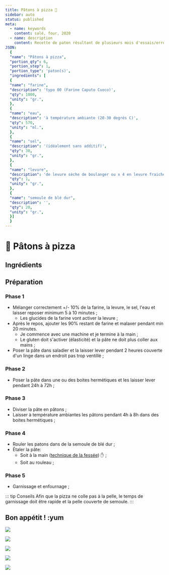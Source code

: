 ```yaml
---
title: Pâtons à pizza 🍕
sidebar: auto
status: published
meta:
  - name: keywords
    content: salé, four, 2020
  - name: description
    content: Recette de paton résultant de plusieurs mois d'essais/erreurs en 2020.
JSON:
  {
  "name": "Pâtons à pizza",
  "portion_qty": 6,
  "portion_step": 1,
  "portion_type": 'paton(s)',
  "ingredients": [
  {
  "name": "farine",
  "description": 'typo 00 (Farine Caputo Cuoco)',
  "qty": 1000,
  "unity": "gr.",
  },
  {
  "name": "eau",
  "description": 'à température ambiante (20-30 degrés C)',
  "qty": 570,
  "unity": "ml.",
  },
  {
  "name": "sel",
  "description": '(idéalement sans additif)',
  "qty": 30,
  "unity": "gr.",
  },
  {
  "name": "levure",
  "description": 'de levure sèche de boulanger ou x 4 en levure fraiche',
  "qty": 1,
  "unity": "gr.",
  },
  {
  "name": "semoule de blé dur",
  "description": '',
  "qty": 20,
  "unity": "gr.",
  }]
  }
---
```


# :pizza: Pâtons à pizza

## Ingrédients

<recipePortion :recette="$page.frontmatter.JSON" />

## Préparation

### Phase 1

- Mélanger correctement +/- 10% de la farine, la levure, le sel, l'eau et laisser reposer minimum 5 à 10 minutes ;
  - Les glucides de la farine vont activer la levure ;
- Après le repos, ajouter les 90% restant de farine et malaxer pendant min 20 minutes.
  - Je commence avec une machine et je termine à la main ;
  - Le gluten doit s'activer (élasticité) et la pâte ne doit plus coller aux mains ;
- Poser la pâte dans saladier et la laisser lever pendant 2 heures couverte d'un linge dans un endroit pas trop ventillé ;

### Phase 2

- Poser la pâte dans une ou des boites hermétiques et les laisser lever pendant 24h à 72h ;

### Phase 3

- Diviser la pâte en pâtons ;
- Laisser à température ambiantes les pâtons pendant 4h à 8h dans des boites hermétiques ;

### Phase 4

- Rouler les patons dans de la semoule de blé dur ;
- Étaler la pâte:
  - Soit à la main ([technique de la fessée](https://www.youtube.com/watch?v=xzbW8CZx538)) :hand: ;
  - Soit au rouleau ;

### Phase 5

- Garnissage et enfournage ;

::: tip Conseils
Afin que la pizza ne colle pas à la pelle, le temps de garnissage doit être rapide et la pelle couverte de semoule.
:::

## Bon appétit ! :yum

![](https://i.imgur.com/8ADJlCk.jpg)

![](https://i.imgur.com/I0C44Vw.jpg)

![](https://i.imgur.com/vanzcrb.jpg)

![](https://i.imgur.com/F9XQutk.jpg)

![](https://i.imgur.com/sXlVFBf.jpg)
